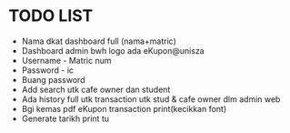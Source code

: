 # TODO LIST

- Nama dkat dashboard full (nama+matric)
- Dashboard admin bwh logo ada eKupon@unisza
- Username - Matric num
- Password - ic
- Buang password
- Add search utk cafe owner dan student
- Ada history full utk transaction utk stud & cafe owner dlm admin web
- Bgi kemas pdf eKupon transaction print(kecikkan font)
- Generate tarikh print tu

